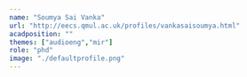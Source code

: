 ```yaml
---
name: "Soumya Sai Vanka"
url: "http://eecs.qmul.ac.uk/profiles/vankasaisoumya.html"
acadposition: ""
themes: ["audioeng","mir"]
role: "phd"
image: "./defaultprofile.png"
---
```

